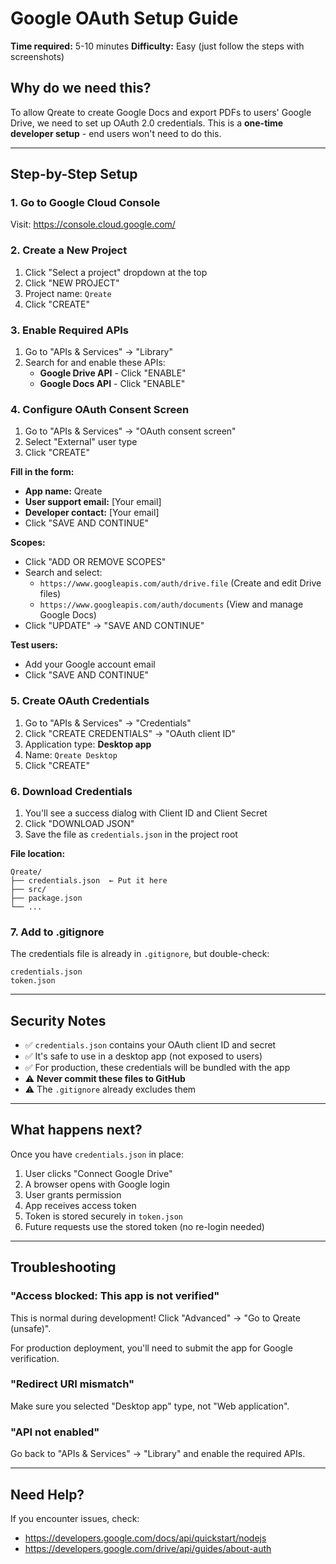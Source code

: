 # Google OAuth Setup Guide

**Time required:** 5-10 minutes
**Difficulty:** Easy (just follow the steps with screenshots)

## Why do we need this?

To allow Qreate to create Google Docs and export PDFs to users' Google Drive, we need to set up OAuth 2.0 credentials. This is a **one-time developer setup** - end users won't need to do this.

---

## Step-by-Step Setup

### 1. Go to Google Cloud Console
Visit: https://console.cloud.google.com/

### 2. Create a New Project
1. Click "Select a project" dropdown at the top
2. Click "NEW PROJECT"
3. Project name: `Qreate`
4. Click "CREATE"

### 3. Enable Required APIs
1. Go to "APIs & Services" → "Library"
2. Search for and enable these APIs:
   - **Google Drive API** - Click "ENABLE"
   - **Google Docs API** - Click "ENABLE"

### 4. Configure OAuth Consent Screen
1. Go to "APIs & Services" → "OAuth consent screen"
2. Select "External" user type
3. Click "CREATE"

**Fill in the form:**
- **App name:** Qreate
- **User support email:** [Your email]
- **Developer contact:** [Your email]
- Click "SAVE AND CONTINUE"

**Scopes:**
- Click "ADD OR REMOVE SCOPES"
- Search and select:
  - `https://www.googleapis.com/auth/drive.file` (Create and edit Drive files)
  - `https://www.googleapis.com/auth/documents` (View and manage Google Docs)
- Click "UPDATE" → "SAVE AND CONTINUE"

**Test users:**
- Add your Google account email
- Click "SAVE AND CONTINUE"

### 5. Create OAuth Credentials
1. Go to "APIs & Services" → "Credentials"
2. Click "CREATE CREDENTIALS" → "OAuth client ID"
3. Application type: **Desktop app**
4. Name: `Qreate Desktop`
5. Click "CREATE"

### 6. Download Credentials
1. You'll see a success dialog with Client ID and Client Secret
2. Click "DOWNLOAD JSON"
3. Save the file as `credentials.json` in the project root

**File location:**
```
Qreate/
├── credentials.json  ← Put it here
├── src/
├── package.json
└── ...
```

### 7. Add to .gitignore
The credentials file is already in `.gitignore`, but double-check:

```
credentials.json
token.json
```

---

## Security Notes

- ✅ `credentials.json` contains your OAuth client ID and secret
- ✅ It's safe to use in a desktop app (not exposed to users)
- ✅ For production, these credentials will be bundled with the app
- ⚠️ **Never commit these files to GitHub**
- ⚠️ The `.gitignore` already excludes them

---

## What happens next?

Once you have `credentials.json` in place:
1. User clicks "Connect Google Drive"
2. A browser opens with Google login
3. User grants permission
4. App receives access token
5. Token is stored securely in `token.json`
6. Future requests use the stored token (no re-login needed)

---

## Troubleshooting

### "Access blocked: This app is not verified"
This is normal during development! Click "Advanced" → "Go to Qreate (unsafe)".

For production deployment, you'll need to submit the app for Google verification.

### "Redirect URI mismatch"
Make sure you selected "Desktop app" type, not "Web application".

### "API not enabled"
Go back to "APIs & Services" → "Library" and enable the required APIs.

---

## Need Help?

If you encounter issues, check:
- https://developers.google.com/docs/api/quickstart/nodejs
- https://developers.google.com/drive/api/guides/about-auth
